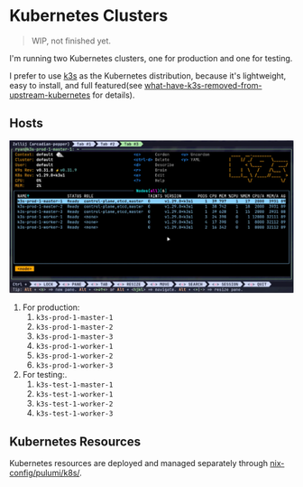 # Kubernetes Clusters

> WIP, not finished yet.

I'm running two Kubernetes clusters, one for production and one for testing.

I prefer to use [k3s] as the Kubernetes distribution, because it's lightweight, easy to install, and
full featured(see [what-have-k3s-removed-from-upstream-kubernetes] for details).

## Hosts

![](/_img/2024-02-18_k8s-nodes-overview.webp)

1. For production:
   1. `k3s-prod-1-master-1`
   1. `k3s-prod-1-master-2`
   1. `k3s-prod-1-master-3`
   1. `k3s-prod-1-worker-1`
   1. `k3s-prod-1-worker-2`
   1. `k3s-prod-1-worker-3`
1. For testing:.
   1. `k3s-test-1-master-1`
   2. `k3s-test-1-worker-1`
   3. `k3s-test-1-worker-2`
   4. `k3s-test-1-worker-3`

## Kubernetes Resources

Kubernetes resources are deployed and managed separately through
[nix-config/pulumi/k8s/](../../pulumi/k8s/).

[k3s]: https://github.com/k3s-io/k3s/
[what-have-k3s-removed-from-upstream-kubernetes]:
  https://github.com/k3s-io/k3s/?tab=readme-ov-file#what-have-you-removed-from-upstream-kubernetes
